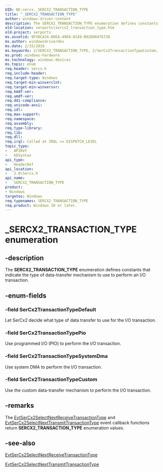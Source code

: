 ```yaml
---
UID: NE:sercx._SERCX2_TRANSACTION_TYPE
title: "_SERCX2_TRANSACTION_TYPE"
author: windows-driver-content
description: The SERCX2_TRANSACTION_TYPE enumeration defines constants that indicate the type of data-transfer mechanism to use to perform an I/O transaction.
old-location: serports\sercx2_transaction_type.htm
old-project: serports
ms.assetid: 9F50CA34-DDEA-49E4-8149-B92D00476720
ms.author: windowsdriverdev
ms.date: 2/15/2018
ms.keywords: 2/SERCX2_TRANSACTION_TYPE, 2/SerCx2TransactionTypeCustom, 2/SerCx2TransactionTypeDefault, 2/SerCx2TransactionTypePio, 2/SerCx2TransactionTypeSystemDma, SERCX2_TRANSACTION_TYPE, SERCX2_TRANSACTION_TYPE enumeration [Serial Ports], SerCx2TransactionTypeCustom, SerCx2TransactionTypeDefault, SerCx2TransactionTypePio, SerCx2TransactionTypeSystemDma, _SERCX2_TRANSACTION_TYPE, serports.sercx2_transaction_type
ms.prod: windows-hardware
ms.technology: windows-devices
ms.topic: enum
req.header: sercx.h
req.include-header: 
req.target-type: Windows
req.target-min-winverclnt: 
req.target-min-winversvr: 
req.kmdf-ver: 
req.umdf-ver: 
req.ddi-compliance: 
req.unicode-ansi: 
req.idl: 
req.max-support: 
req.namespace: 
req.assembly: 
req.type-library: 
req.lib: 
req.dll: 
req.irql: Called at IRQL <= DISPATCH_LEVEL
topic_type:
-	APIRef
-	kbSyntax
api_type:
-	HeaderDef
api_location:
-	2.0\Sercx.h
api_name:
-	SERCX2_TRANSACTION_TYPE
product:
- Windows
targetos: Windows
req.typenames: SERCX2_TRANSACTION_TYPE
req.product: Windows 10 or later.
---
```


# _SERCX2_TRANSACTION_TYPE enumeration


## -description


The <b>SERCX2_TRANSACTION_TYPE</b> enumeration defines constants that indicate the type of data-transfer mechanism to use to perform an I/O transaction.


## -enum-fields




### -field SerCx2TransactionTypeDefault

Let SerCx2 decide what type of data transfer to use for the I/O transaction.


### -field SerCx2TransactionTypePio

Use programmed I/O (PIO) to perform the I/O transaction.


### -field SerCx2TransactionTypeSystemDma

Use system DMA to perform the I/O transaction.


### -field SerCx2TransactionTypeCustom

Use the custom data-transfer mechanism to perform the I/O transaction.


## -remarks



The <a href="https://msdn.microsoft.com/CB4551F4-8B22-4595-8091-CB84671DC60C">EvtSerCx2SelectNextReceiveTransactionType</a> and <a href="https://msdn.microsoft.com/EE46CB43-18BA-4FD7-A60D-07DB1760B8E7">EvtSerCx2SelectNextTransmitTransactionType</a> event callback functions return <b>SERCX2_TRANSACTION_TYPE</b> enumeration values.




## -see-also




<a href="https://msdn.microsoft.com/CB4551F4-8B22-4595-8091-CB84671DC60C">EvtSerCx2SelectNextReceiveTransactionType</a>



<a href="https://msdn.microsoft.com/EE46CB43-18BA-4FD7-A60D-07DB1760B8E7">EvtSerCx2SelectNextTransmitTransactionType</a>
 

 

